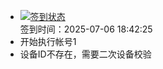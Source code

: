- [![签到状态](https://github.com/womade/Cloud189-Actions/actions/workflows/main.yml/badge.svg?branch=main)](https://github.com/womade/Cloud189-Actions/actions/workflows/main.yml) <br> 签到时间：2025-07-06 18:42:25
- 开始执行帐号1
- 设备ID不存在，需要二次设备校验
